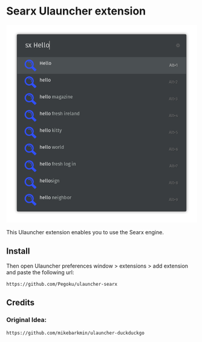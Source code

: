 # Searx Ulauncher extension

![Screenshot](screenshot.png)

This Ulauncher extension enables you to use the Searx engine.

## Install

Then open Ulauncher preferences window > extensions > add extension and paste the following url:

```
https://github.com/Pegoku/ulauncher-searx
```

## Credits

### Original Idea:
```
https://github.com/mikebarkmin/ulauncher-duckduckgo
```
